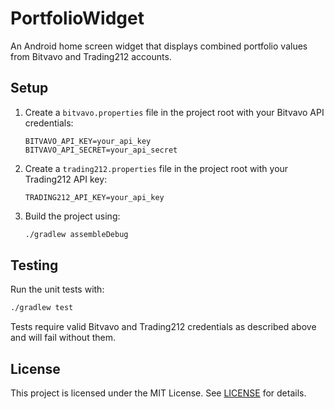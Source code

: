 # PortfolioWidget

An Android home screen widget that displays combined portfolio values from Bitvavo and Trading212 accounts.

## Setup

1. Create a `bitvavo.properties` file in the project root with your Bitvavo API credentials:
   ```properties
   BITVAVO_API_KEY=your_api_key
   BITVAVO_API_SECRET=your_api_secret
   ```
2. Create a `trading212.properties` file in the project root with your Trading212 API key:
   ```properties
   TRADING212_API_KEY=your_api_key
   ```
3. Build the project using:
   ```bash
   ./gradlew assembleDebug
   ```

## Testing

Run the unit tests with:
```bash
./gradlew test
```

Tests require valid Bitvavo and Trading212 credentials as described above and will fail without them.

## License

This project is licensed under the MIT License. See [LICENSE](LICENSE) for details.

